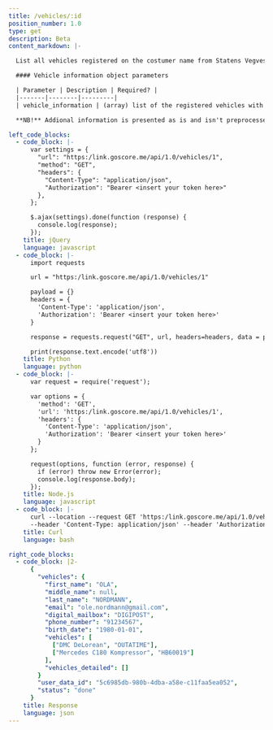 ```yaml
---
title: /vehicles/:id
position_number: 1.0
type: get
description: Beta
content_markdown: |-

  List all vehicles registered on the costumer name from Statens Vegvesen

  #### Vehicle information object parameters

  | Parameter | Description | Required? |
  |-------|--------|---------|
  | vehicle_information | (array) list of the registered vehicles with plate numbers. First value is a vehicle name, second - plate number | No |

  **NB!** Addional information is presented as is and isn't preprocessed. Please, consider that future changes in the schema will apply.

left_code_blocks:
  - code_block: |-
      var settings = {
        "url": "https:/link.goscore.me/api/1.0/vehicles/1",
        "method": "GET",
        "headers": {
          "Content-Type": "application/json",
          "Authorization": "Bearer <insert your token here>"
        },
      };

      $.ajax(settings).done(function (response) {
        console.log(response);
      });
    title: jQuery
    language: javascript
  - code_block: |-
      import requests

      url = "https:/link.goscore.me/api/1.0/vehicles/1"

      payload = {}
      headers = {
        'Content-Type': 'application/json',
        'Authorization': 'Bearer <insert your token here>'
      }

      response = requests.request("GET", url, headers=headers, data = payload)

      print(response.text.encode('utf8'))
    title: Python
    language: python
  - code_block: |-
      var request = require('request');

      var options = {
        'method': 'GET',
        'url': 'https:/link.goscore.me/api/1.0/vehicles/1',
        'headers': {
          'Content-Type': 'application/json',
          'Authorization': 'Bearer <insert your token here>'
        }
      };

      request(options, function (error, response) {
        if (error) throw new Error(error);
        console.log(response.body);
      });
    title: Node.js
    language: javascript
  - code_block: |-
      curl --location --request GET 'https:/link.goscore.me/api/1.0/vehicles/1' \
      --header 'Content-Type: application/json' --header 'Authorization: Bearer <insert your token here>'
    title: Curl
    language: bash

right_code_blocks:
  - code_block: |2-
      {
        "vehicles": {
          "first_name": "OLA",
          "middle_name": null,
          "last_name": "NORDMANN",
          "email": "ole.nordmann@gmail.com",
          "digital_mailbox": "DIGIPOST",
          "phone_number": "91234567",
          "birth_date": "1980-01-01",
          "vehicles": [
            ["DMC DeLorean", "OUTATIME"],
            ["Mercedes C180 Kompressor", "HB60019"]
          ],
          "vehicles_detailed": []
        }
        "user_data_id": "5c6985db-980b-4dba-a58e-c11faa5ea052",
        "status": "done"
      }
    title: Response
    language: json
---
```

